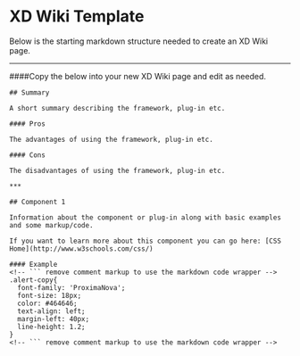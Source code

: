 XD Wiki Template
================

Below is the starting markdown structure needed to create an XD Wiki page.

***

####Copy the below into your new XD Wiki page and edit as needed.

```
## Summary

A short summary describing the framework, plug-in etc.

#### Pros

The advantages of using the framework, plug-in etc.

#### Cons

The disadvantages of using the framework, plug-in etc.

***

## Component 1

Information about the component or plug-in along with basic examples and some markup/code.

If you want to learn more about this component you can go here: [CSS Home](http://www.w3schools.com/css/)

#### Example
<!-- ``` remove comment markup to use the markdown code wrapper -->
.alert-copy{
  font-family: 'ProximaNova';
  font-size: 18px;
  color: #464646;
  text-align: left;
  margin-left: 40px;
  line-height: 1.2;
}
<!-- ``` remove comment markup to use the markdown code wrapper -->
```


